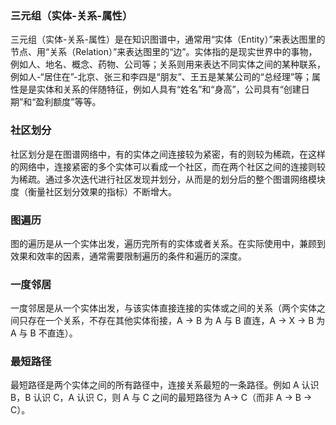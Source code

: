 ### 三元组（实体-关系-属性）
三元组（实体-关系-属性）是在知识图谱中，通常用“实体（Entity）”来表达图里的节点、用“关系（Relation）”来表达图里的“边”。实体指的是现实世界中的事物，例如人、地名、概念、药物、公司等；关系则用来表达不同实体之间的某种联系，例如人-“居住在”-北京、张三和李四是“朋友”、王五是某某公司的“总经理”等；属性是是实体和关系的伴随特征，例如人具有“姓名”和“身高”，公司具有“创建日期”和“盈利额度”等等。

### 社区划分
社区划分是在图谱网络中，有的实体之间连接较为紧密，有的则较为稀疏，在这样的网络中，连接紧密的多个实体可以看成一个社区，而在两个社区之间的连接则较为稀疏。通过多次迭代进行社区发现并划分，从而是的划分后的整个图谱网络模块度（衡量社区划分效果的指标）不断增大。

### 图遍历
图的遍历是从一个实体出发，遍历完所有的实体或者关系。在实际使用中，兼顾到效果和效率的因素，通常需要限制遍历的条件和遍历的深度。

### 一度邻居
一度邻居是从一个实体出发，与该实体直接连接的实体或之间的关系（两个实体之间只存在一个关系，不存在其他实体衔接，A -> B 为 A 与 B 直连，A -> X -> B 为 A 与 B 不直连）。

### 最短路径
最短路径是两个实体之间的所有路径中，连接关系最短的一条路径。例如 A 认识 B，B 认识 C，A 认识 C，则 A 与 C 之间的最短路径为 A-> C（而非 A -> B -> C）。
